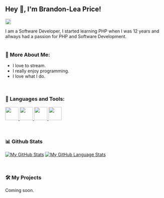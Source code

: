 ## Hey 👋, I'm Brandon-Lea Price!
<a href='https://www.linkedin.com/in/brandon-lea-price-249129172/'><img align='left' alt="linkedin" src="https://raw.githubusercontent.com/rahul-jha98/rahul-jha98/561d474902b59c7429ec22bb73e225696c27b202/assets/linkedin.svg" height='18px'/></a>

<br>


I am a Software Developer, I started learning PHP when I was 12 years and allways had a passion for PHP and Software Development.
<br/>
<br/>


  
### 🧐 More About Me:

- I love to stream.
- I really enjoy programming.
- I love what I do.
<br>

### 🔨 Languages and Tools:
<a href="https://laravel.com"> <img width="42px" src="https://laravel.com/img/logomark.min.svg"/> </a>
<a href="https://php.net"> <img width="42px" stle="color: white;" src="https://www.php.net//images/logos/new-php-logo.svg"/> </a>
<a href="https://github.com"> <img width="42px" stle="color: white;" src="https://github.githubassets.com/images/modules/logos_page/Octocat.png"/> </a>
<a href="https://javascript.com"> <img width="42px" stle="color: white;" src="https://upload.wikimedia.org/wikipedia/commons/thumb/9/99/Unofficial_JavaScript_logo_2.svg/1024px-Unofficial_JavaScript_logo_2.svg.png"/> </a>

<br>


### 📊 Github Stats
<a href='https://github.com/brandonlea/github-stats-transparent'>
  
[![My GitHub Stats](https://github-readme-stats.vercel.app/api/?username=brandonlea&count_private=true&theme=tokyonight&showicons=true)]()
[![My GitHub Language Stats](https://github-readme-stats.vercel.app/api/top-langs/?username=brandonlea&langs_count=5&theme=tokyonight)]()

</a>

<br>

### 🛠️ My Projects
Coming soon.
